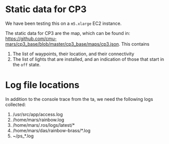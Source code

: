 # Static data for CP3

We have been testing this on a `m5.xlarge` EC2 instance.

The static data for CP3 are the map, which can be found in: https://github.com/cmu-mars/cp3_base/blob/master/cp3_base/maps/cp3.json. This contains
1.  The list of waypoints, their location, and their connectivity
2. The list of lights that are installed, and an indication of those that start in the `off` state.

# Log file locations
In addition to the console trace from the ta, we need the following logs collected:

1. /usr/src/app/access.log
2. /home/mars/rainbow.log
3. /home/mars/.ros/logs/latest/\*
4. /home/mars/das/rainbow-brass/\*.log
5. ~/ps_*.log
